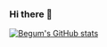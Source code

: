 ### Hi there 👋

<!--
**begumerden/begumerden** is a ✨ _special_ ✨ repository because its `README.md` (this file) appears on your GitHub profile.

Here are some ideas to get you started:

- 🔭 I’m currently working on ...
- 🌱 I’m currently learning ...
- 👯 I’m looking to collaborate on ...
- 🤔 I’m looking for help with ...
- 💬 Ask me about ...
- 📫 How to reach me: ...
- 😄 Pronouns: ...
- ⚡ Fun fact: ...
-->

[![Begum's GitHub stats](https://github-readme-stats.vercel.app/api/top-langs?username=begumerden&theme=blue-green&show_icons=true&line_height=27&layout=compact)](https://github.com/anuraghazra/github-readme-stats)



